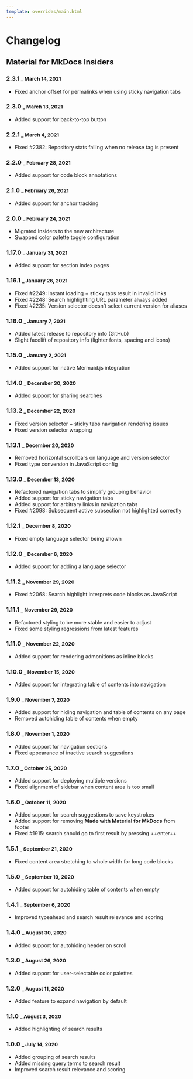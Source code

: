 ```yaml
---
template: overrides/main.html
---
```


# Changelog

## Material for MkDocs Insiders

### 2.3.1 <small>_ March 14, 2021</small>

- Fixed anchor offset for permalinks when using sticky navigation tabs

### 2.3.0 <small>_ March 13, 2021</small>

- Added support for back-to-top button

### 2.2.1 <small>_ March 4, 2021</small>

- Fixed #2382: Repository stats failing when no release tag is present

### 2.2.0 <small>_ February 28, 2021</small>

- Added support for code block annotations

### 2.1.0 <small>_ February 26, 2021</small>

- Added support for anchor tracking

### 2.0.0 <small>_ February 24, 2021</small>

- Migrated Insiders to the new architecture
- Swapped color palette toggle configuration

### 1.17.0 <small>_ January 31, 2021</small>

- Added support for section index pages

### 1.16.1 <small>_ January 26, 2021</small>

- Fixed #2249: Instant loading + sticky tabs result in invalid links
- Fixed #2248: Search highlighting URL parameter always added
- Fixed #2235: Version selector doesn't select current version for aliases

### 1.16.0 <small>_ January 7, 2021</small>

- Added latest release to repository info (GitHub)
- Slight facelift of repository info (lighter fonts, spacing and icons)

### 1.15.0 <small>_ January 2, 2021</small>

- Added support for native Mermaid.js integration

### 1.14.0 <small>_ December 30, 2020</small>

- Added support for sharing searches

### 1.13.2 <small>_ December 22, 2020</small>

- Fixed version selector + sticky tabs navigation rendering issues
- Fixed version selector wrapping

### 1.13.1 <small>_ December 20, 2020</small>

- Removed horizontal scrollbars on language and version selector
- Fixed type conversion in JavaScript config

### 1.13.0 <small>_ December 13, 2020</small>

- Refactored navigation tabs to simplify grouping behavior
- Added support for sticky navigation tabs
- Added support for arbitrary links in navigation tabs
- Fixed #2098: Subsequent active subsection not highlighted correctly

### 1.12.1 <small>_ December 8, 2020</small>

- Fixed empty language selector being shown

### 1.12.0 <small>_ December 6, 2020</small>

- Added support for adding a language selector

### 1.11.2 <small>_ November 29, 2020</small>

- Fixed #2068: Search highlight interprets code blocks as JavaScript

### 1.11.1 <small>_ November 29, 2020</small>

- Refactored styling to be more stable and easier to adjust
- Fixed some styling regressions from latest features

### 1.11.0 <small>_ November 22, 2020</small>

- Added support for rendering admonitions as inline blocks

### 1.10.0 <small>_ November 15, 2020</small>

- Added support for integrating table of contents into navigation

### 1.9.0 <small>_ November 7, 2020</small>

- Added support for hiding navigation and table of contents on any page
- Removed autohiding table of contents when empty

### 1.8.0 <small>_ November 1, 2020</small>

- Added support for navigation sections
- Fixed appearance of inactive search suggestions

### 1.7.0 <small>_ October 25, 2020</small>

- Added support for deploying multiple versions
- Fixed alignment of sidebar when content area is too small

### 1.6.0 <small>_ October 11, 2020</small>

- Added support for search suggestions to save keystrokes
- Added support for removing __Made with Material for MkDocs__ from footer
- Fixed #1915: search should go to first result by pressing ++enter++

### 1.5.1 <small>_ September 21, 2020</small>

- Fixed content area stretching to whole width for long code blocks

### 1.5.0 <small>_ September 19, 2020</small>

- Added support for autohiding table of contents when empty

### 1.4.1 <small>_ September 6, 2020</small>

- Improved typeahead and search result relevance and scoring

### 1.4.0 <small>_ August 30, 2020</small>

- Added support for autohiding header on scroll

### 1.3.0 <small>_ August 26, 2020</small>

- Added support for user-selectable color palettes

### 1.2.0 <small>_ August 11, 2020</small>

- Added feature to expand navigation by default

### 1.1.0 <small>_ August 3, 2020</small>

- Added highlighting of search results

### 1.0.0 <small>_ July 14, 2020</small>

- Added grouping of search results
- Added missing query terms to search result
- Improved search result relevance and scoring
